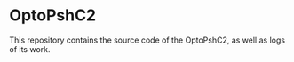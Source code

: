 # OptoPshC2

This repository contains the source code of the OptoPshC2, as well as logs of its work.
